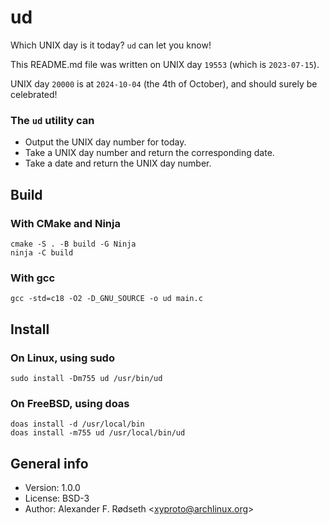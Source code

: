 # ud

Which UNIX day is it today? `ud` can let you know!

This README.md file was written on UNIX day `19553` (which is `2023-07-15`).

UNIX day `20000` is at `2024-10-04` (the 4th of October), and should surely be celebrated!

### The `ud` utility can

* Output the UNIX day number for today.
* Take a UNIX day number and return the corresponding date.
* Take a date and return the UNIX day number.

## Build

### With CMake and Ninja

    cmake -S . -B build -G Ninja
    ninja -C build

### With gcc

    gcc -std=c18 -O2 -D_GNU_SOURCE -o ud main.c

## Install

### On Linux, using sudo

    sudo install -Dm755 ud /usr/bin/ud

### On FreeBSD, using doas

    doas install -d /usr/local/bin
    doas install -m755 ud /usr/local/bin/ud

## General info

* Version: 1.0.0
* License: BSD-3
* Author: Alexander F. Rødseth &lt;xyproto@archlinux.org&gt;
